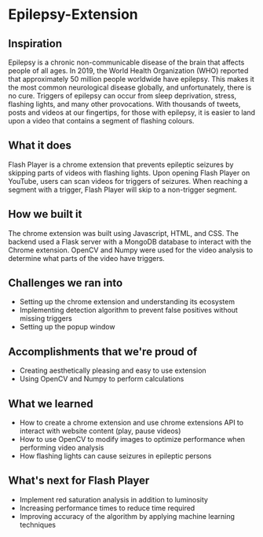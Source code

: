 # Epilepsy-Extension

## Inspiration
Epilepsy is a chronic non-communicable disease of the brain that affects people of all ages. In 2019, the World Health Organization (WHO) reported that approximately 50 million people worldwide have epilepsy. This makes it the most common neurological disease globally, and unfortunately, there is no cure.
Triggers of epilepsy can occur from sleep deprivation, stress, flashing lights, and many other provocations. With thousands of tweets, posts and videos at our fingertips, for those with epilepsy, it is easier to land upon a video that contains a segment of flashing colours. 

## What it does
Flash Player is a chrome extension that prevents epileptic seizures by skipping parts of videos with flashing lights. 
Upon opening Flash Player on YouTube, users can scan videos for triggers of seizures. When reaching a segment with a trigger, Flash Player will skip to a non-trigger segment.

## How we built it
The chrome extension was built using Javascript, HTML, and CSS. The backend used a Flask server with a MongoDB database to interact with the Chrome extension. OpenCV and Numpy were used for the video analysis to determine what parts of the video have triggers.

## Challenges we ran into
- Setting up the chrome extension and understanding its ecosystem
- Implementing detection algorithm to prevent false positives without missing triggers
- Setting up the popup window

## Accomplishments that we're proud of
- Creating aesthetically pleasing and easy to use extension
- Using OpenCV and Numpy to perform calculations

## What we learned
- How to create a chrome extension and use chrome extensions API to interact with website content (play, pause videos)
- How to use OpenCV to modify images to optimize performance when performing video analysis
- How flashing lights can cause seizures in epileptic persons

## What's next for Flash Player
- Implement red saturation analysis in addition to luminosity 
- Increasing performance times to reduce time required 
- Improving accuracy of the algorithm by applying machine learning techniques
